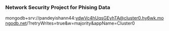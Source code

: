 ### Network Security Project for Phising Data

mongodb+srv://pandeyishann44:ydwVc4hUqsGEyhTA@cluster0.hy6wk.mongodb.net/?retryWrites=true&w=majority&appName=Cluster0